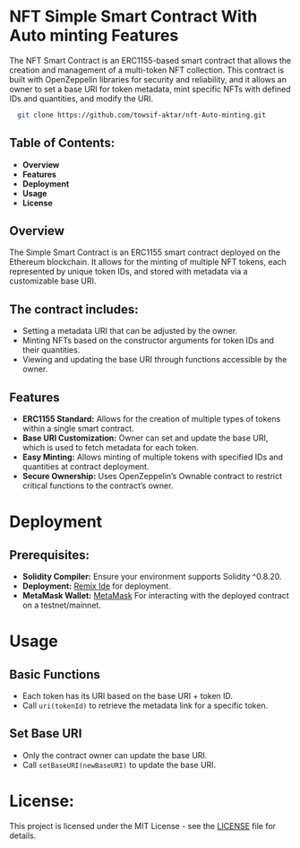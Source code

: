 # NFT Simple Smart Contract With Auto minting Features
The NFT Smart Contract is an ERC1155-based smart contract that allows the creation and management of a multi-token NFT collection. This contract is built with OpenZeppelin libraries for security and reliability, and it allows an owner to set a base URI for token metadata, mint specific NFTs with defined IDs and quantities, and modify the URI.

```bash
  git clone https://github.com/towsif-aktar/nft-Auto-minting.git
```

## Table of Contents:
+ **Overview**
+ **Features**
+ **Deployment**
+ **Usage**
+ **License**

## Overview
The Simple Smart Contract is an ERC1155 smart contract deployed on the Ethereum blockchain. It allows for the minting of multiple NFT tokens, each represented by unique token IDs, and stored with metadata via a customizable base URI.

## The contract includes:
+  Setting a metadata URI that can be adjusted by the owner.
+  Minting NFTs based on the constructor arguments for token IDs and their quantities.
+  Viewing and updating the base URI through functions accessible by the owner.

## Features
+ **ERC1155 Standard:** Allows for the creation of multiple types of tokens within a single smart contract.
+ **Base URI Customization:** Owner can set and update the base URI, which is used to fetch metadata for each token.
+ **Easy Minting:** Allows minting of multiple tokens with specified IDs and quantities at contract deployment.
+ **Secure Ownership:** Uses OpenZeppelin’s Ownable contract to restrict critical functions to the contract’s owner.

# Deployment
## Prerequisites:
+ **Solidity Compiler:** Ensure your environment supports Solidity ^0.8.20.
+ **Deployment:** [Remix Ide](https://remix.ethereum.org/) for deployment.
+ **MetaMask Wallet:** [MetaMask](https://metamask.io/download/) For interacting with the deployed contract on a testnet/mainnet.


# Usage
## Basic Functions
+  Each token has its URI based on the base URI + token ID.
+  Call ```uri(tokenId)``` to retrieve the metadata link for a specific token.

## Set Base URI
+  Only the contract owner can update the base URI.
+  Call ```setBaseURI(newBaseURI)``` to update the base URI.

# License:
  This project is licensed under the MIT License - see the [LICENSE](https://github.com/towsif-aktar/nft-Auto-minting?tab=MIT-1-ov-file) file for details.

